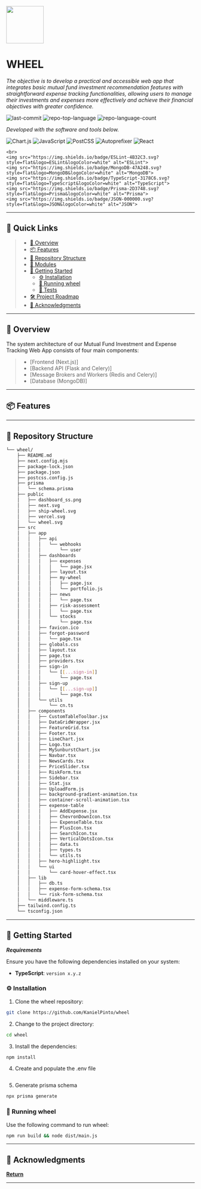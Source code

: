 <p align="left">
  <img src="https://i.postimg.cc/xdCn1ZVX/wheel.png" width="100" />
</p>
<p align="left">
    <h1 align="left">WHEEL</h1>
</p>
<p align="left">
    <em>The objective is to develop a practical and accessible web app that integrates basic mutual fund investment recommendation features with straightforward expense tracking functionalities, allowing users to manage their investments and expenses more effectively and achieve their financial objectives with greater confidence.
</em>
</p>
<p align="left">
	<img src="https://img.shields.io/github/last-commit/KanielPinto/wheel?style=flat&logo=git&logoColor=white&color=0080ff" alt="last-commit">
	<img src="https://img.shields.io/github/languages/top/KanielPinto/wheel?style=flat&color=0080ff" alt="repo-top-language">
	<img src="https://img.shields.io/github/languages/count/KanielPinto/wheel?style=flat&color=0080ff" alt="repo-language-count">
<p>
<p align="left">
		<em>Developed with the software and tools below.</em>
</p>
<p align="left">
	<img src="https://img.shields.io/badge/Chart.js-FF6384.svg?style=flat&logo=chartdotjs&logoColor=white" alt="Chart.js">
	<img src="https://img.shields.io/badge/JavaScript-F7DF1E.svg?style=flat&logo=JavaScript&logoColor=black" alt="JavaScript">
	<img src="https://img.shields.io/badge/PostCSS-DD3A0A.svg?style=flat&logo=PostCSS&logoColor=white" alt="PostCSS">
	<img src="https://img.shields.io/badge/Autoprefixer-DD3735.svg?style=flat&logo=Autoprefixer&logoColor=white" alt="Autoprefixer">
	<img src="https://img.shields.io/badge/React-61DAFB.svg?style=flat&logo=React&logoColor=black" alt="React">
  
	<br>
	<img src="https://img.shields.io/badge/ESLint-4B32C3.svg?style=flat&logo=ESLint&logoColor=white" alt="ESLint">
	<img src="https://img.shields.io/badge/MongoDB-47A248.svg?style=flat&logo=MongoDB&logoColor=white" alt="MongoDB">
	<img src="https://img.shields.io/badge/TypeScript-3178C6.svg?style=flat&logo=TypeScript&logoColor=white" alt="TypeScript">
	<img src="https://img.shields.io/badge/Prisma-2D3748.svg?style=flat&logo=Prisma&logoColor=white" alt="Prisma">
	<img src="https://img.shields.io/badge/JSON-000000.svg?style=flat&logo=JSON&logoColor=white" alt="JSON">
</p>
<hr>

## 🔗 Quick Links

> - [📍 Overview](#-overview)
> - [📦 Features](#-features)
> - [📂 Repository Structure](#-repository-structure)
> - [🧩 Modules](#-modules)
> - [🚀 Getting Started](#-getting-started)
>   - [⚙️ Installation](#️-installation)
>   - [🤖 Running wheel](#-running-wheel)
>   - [🧪 Tests](#-tests)
> - [🛠 Project Roadmap](#-project-roadmap)
> - [👏 Acknowledgments](#-acknowledgments)

---

## 📍 Overview

The system architecture of our Mutual Fund Investment and Expense Tracking Web App consists of four main components:

> - [Frontend (Next.js)]
> - [Backend API (Flask and Celery)]
> - [Message Brokers and Workers (Redis and Celery)]
> - [Database (MongoDB)]


---

## 📦 Features


---

## 📂 Repository Structure

```sh
└── wheel/
    ├── README.md
    ├── next.config.mjs
    ├── package-lock.json
    ├── package.json
    ├── postcss.config.js
    ├── prisma
    │   └── schema.prisma
    ├── public
    │   ├── dashboard_ss.png
    │   ├── next.svg
    │   ├── ship-wheel.svg
    │   ├── vercel.svg
    │   └── wheel.svg
    ├── src
    │   ├── app
    │   │   ├── api
    │   │   │   └── webhooks
    │   │   │       └── user
    │   │   ├── dashboards
    │   │   │   ├── expenses
    │   │   │   │   └── page.jsx
    │   │   │   ├── layout.tsx
    │   │   │   ├── my-wheel
    │   │   │   │   ├── page.jsx
    │   │   │   │   └── portfolio.js
    │   │   │   ├── news
    │   │   │   │   └── page.tsx
    │   │   │   ├── risk-assessment
    │   │   │   │   └── page.tsx
    │   │   │   └── stocks
    │   │   │       └── page.tsx
    │   │   ├── favicon.ico
    │   │   ├── forgot-password
    │   │   │   └── page.tsx
    │   │   ├── globals.css
    │   │   ├── layout.tsx
    │   │   ├── page.tsx
    │   │   ├── providers.tsx
    │   │   ├── sign-in
    │   │   │   └── [[...sign-in]]
    │   │   │       └── page.tsx
    │   │   ├── sign-up
    │   │   │   └── [[...sign-up]]
    │   │   │       └── page.tsx
    │   │   └── utils
    │   │       └── cn.ts
    │   ├── components
    │   │   ├── CustomTableToolbar.jsx
    │   │   ├── DataGridWrapper.jsx
    │   │   ├── FeatureGrid.tsx
    │   │   ├── Footer.tsx
    │   │   ├── LineChart.jsx
    │   │   ├── Logo.tsx
    │   │   ├── MySunburstChart.jsx
    │   │   ├── Navbar.tsx
    │   │   ├── NewsCards.tsx
    │   │   ├── PriceSlider.tsx
    │   │   ├── RiskForm.tsx
    │   │   ├── Sidebar.tsx
    │   │   ├── Stat.jsx
    │   │   ├── UploadForm.js
    │   │   ├── background-gradient-animation.tsx
    │   │   ├── container-scroll-animation.tsx
    │   │   ├── expense-table
    │   │   │   ├── AddExpense.jsx
    │   │   │   ├── ChevronDownIcon.tsx
    │   │   │   ├── ExpenseTable.tsx
    │   │   │   ├── PlusIcon.tsx
    │   │   │   ├── SearchIcon.tsx
    │   │   │   ├── VerticalDotsIcon.tsx
    │   │   │   ├── data.ts
    │   │   │   ├── types.ts
    │   │   │   └── utils.ts
    │   │   ├── hero-highliight.tsx
    │   │   └── ui
    │   │       └── card-hover-effect.tsx
    │   ├── lib
    │   │   ├── db.ts
    │   │   ├── expense-form-schema.tsx
    │   │   └── risk-form-schema.tsx
    │   └── middleware.ts
    ├── tailwind.config.ts
    └── tsconfig.json
```

---

## 🚀 Getting Started

***Requirements***

Ensure you have the following dependencies installed on your system:

* **TypeScript**: `version x.y.z`

### ⚙️ Installation

1. Clone the wheel repository:

```sh
git clone https://github.com/KanielPinto/wheel
```

2. Change to the project directory:

```sh
cd wheel
```

3. Install the dependencies:

```sh
npm install
```
4. Create and populate the .env file

```sh
```
5. Generate prisma schema

```sh
npx prisma generate
```

### 🤖 Running wheel

Use the following command to run wheel:

```sh
npm run build && node dist/main.js
```



---

## 👏 Acknowledgments


[**Return**](#-quick-links)

---
